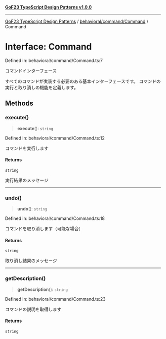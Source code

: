 [**GoF23 TypeScript Design Patterns v1.0.0**](../../../../README.md)

***

[GoF23 TypeScript Design Patterns](../../../../README.md) / [behavioral/command/Command](../README.md) / Command

# Interface: Command

Defined in: behavioral/command/Command.ts:7

コマンドインターフェース

すべてのコマンドが実装する必要のある基本インターフェースです。
コマンドの実行と取り消しの機能を定義します。

## Methods

### execute()

> **execute**(): `string`

Defined in: behavioral/command/Command.ts:12

コマンドを実行します

#### Returns

`string`

実行結果のメッセージ

***

### undo()

> **undo**(): `string`

Defined in: behavioral/command/Command.ts:18

コマンドを取り消します（可能な場合）

#### Returns

`string`

取り消し結果のメッセージ

***

### getDescription()

> **getDescription**(): `string`

Defined in: behavioral/command/Command.ts:23

コマンドの説明を取得します

#### Returns

`string`
